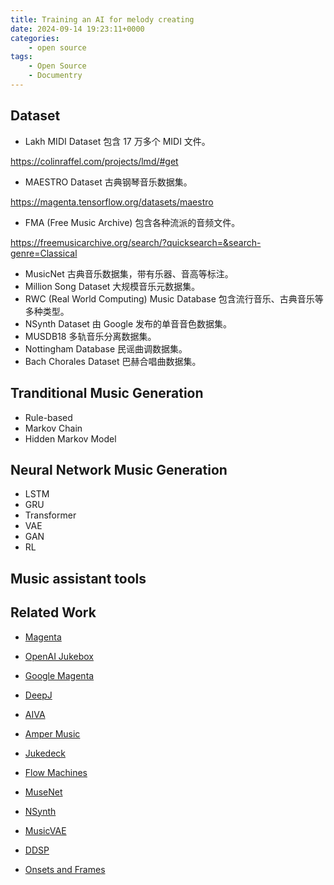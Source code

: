 ```yaml
---
title: Training an AI for melody creating
date: 2024-09-14 19:23:11+0000
categories:
    - open source
tags:
    - Open Source
    - Documentry
---
```


<script defer src="/youtube.js" type="module"></script>
<script defer typse="module" src="https://cdn.jsdelivr.net/combine/npm/tone@14.7.58,npm/@magenta/music@1.23.1/es6/core.js,npm/focus-visible@5,npm/html-midi-player@1.4.0"></script>


<midi-visualizer type="piano-roll" id="myVisualizer"></midi-visualizer>

<midi-player
  src="https://tannal.github.io/test.mid"
  sound-font visualizer="#myVisualizer">
</midi-player>

<script defer src="/bilibili-player.js" type="module"></script>

<!-- <bilibili-player bvid="BV1sxtsegEf3"></bilibili-player>; -->

## Dataset

- Lakh MIDI Dataset 包含 17 万多个 MIDI 文件。

https://colinraffel.com/projects/lmd/#get

- MAESTRO Dataset 古典钢琴音乐数据集。

https://magenta.tensorflow.org/datasets/maestro

- FMA (Free Music Archive) 包含各种流派的音频文件。

https://freemusicarchive.org/search/?quicksearch=&search-genre=Classical

- MusicNet 古典音乐数据集，带有乐器、音高等标注。
- Million Song Dataset 大规模音乐元数据集。
- RWC (Real World Computing) Music Database 包含流行音乐、古典音乐等多种类型。
- NSynth Dataset 由 Google 发布的单音音色数据集。
- MUSDB18 多轨音乐分离数据集。
- Nottingham Database 民谣曲调数据集。
- Bach Chorales Dataset 巴赫合唱曲数据集。

## Tranditional Music Generation

- Rule-based
- Markov Chain
- Hidden Markov Model

## Neural Network Music Generation

- LSTM
- GRU
- Transformer
- VAE
- GAN
- RL


## Music assistant tools


##  Related Work

- [Magenta](https://magenta.tensorflow.org/)

- [OpenAI Jukebox](https://openai.com/research/jukebox/)

- [Google Magenta](https://magenta.tensorflow.org/)

- [DeepJ](https://deepj.net/)

- [AIVA](https://www.aiva.ai/)

- [Amper Music](https://www.ampermusic.com/)

- [Jukedeck](https://www.jukedeck.com/)

- [Flow Machines](https://www.flow-machines.com/)

- [MuseNet](https://openai.com/research/jukebox/)

- [NSynth](https://magenta.tensorflow.org/nsynth)

- [MusicVAE](https://magenta.tensorflow.org/music-vae)

- [DDSP](https://magenta.tensorflow.org/ddsp)

- [Onsets and Frames](https://magenta.tensorflow.org/onsets-frames)
